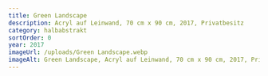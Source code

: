 ```yaml
---
title: Green Landscape
description: Acryl auf Leinwand, 70 cm x 90 cm, 2017, Privatbesitz
category: halbabstrakt
sortOrder: 0
year: 2017
imageUrl: /uploads/Green Landscape.webp
imageAlt: Green Landscape, Acryl auf Leinwand, 70 cm x 90 cm, 2017, Privatbesitz
---
```

